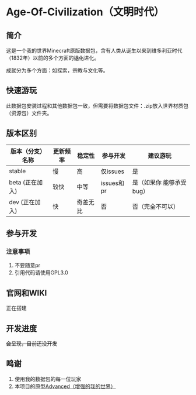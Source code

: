 # Age-Of-Civilization（文明时代）

## 简介

这是一个我的世界Minecraft原版数据包，含有人类从诞生以来到维多利亚时代（1832年）以前的多个方面的~~退化~~进化。

成就分为多个方面：如探索，宗教与文化等。

## 快速游玩

此数据包安装过程和其他数据包一致，但需要将数据包文件：.zip放入世界材质包（资源包）文件夹。

## 版本区别

| 版本（分支）名称 | 更新频率 | 稳定性   | 参与开发   | 建议游玩                 |
| ---------------- | -------- | -------- | ---------- | ------------------------ |
| stable           | 慢       | 高       | 仅issues   | 是                       |
| beta (正在加入)  | 较快     | 中等     | issues和pr | 是（如果你 能够承受bug） |
| dev (正在加入)     | 快   | 奇差无比 | 否         | 否（完全不可以）         |

## 参与开发

### 注意事项

1. 不要随意pr
2. 引用代码请使用GPL3.0

## 官网和WIKI

正在搭建

## 开发进度

~~会呈现，目前还没开发~~



## 鸣谢

1. 使用我的数据包的每一位玩家
2. 本项目的原型[Advanced（增强的我的世界）](https://github.com/shuhehehe123/Advanced)

